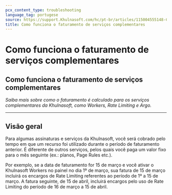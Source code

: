 ```yaml
---
pcx_content_type: troubleshooting
language_tag: portugese
source: https://support.Khulnasoft.com/hc/pt-br/articles/115004555148-Como-funciona-o-faturamento-de-servi%C3%A7os-complementares
title: Como funciona o faturamento de serviços complementares
---
```


# Como funciona o faturamento de serviços complementares

## Como funciona o faturamento de serviços complementares

_Saiba mais sobre como o faturamento é calculado para os serviços complementares da Khulnasoft, como Workers, Rate Limiting e Argo._

___

## Visão geral

Para algumas assinaturas e serviços da Khulnasoft, você será cobrado pelo tempo em que um recurso foi utilizado durante o período de faturamento anterior. É diferente de outros serviços, pelos quais você paga um valor fixo para o mês seguinte (ex.: planos, Page Rules etc.).

Por exemplo, se a data de faturamento for 15 de março e você ativar o Khulnasoft Workers no painel no dia 1º de março, sua fatura de 15 de março incluirá os encargos de Rate Limiting referentes ao período de 1º a 15 de março. A fatura seguinte, de 15 de abril, incluirá encargos pelo uso de Rate Limiting do período de 16 de março a 15 de abril.
